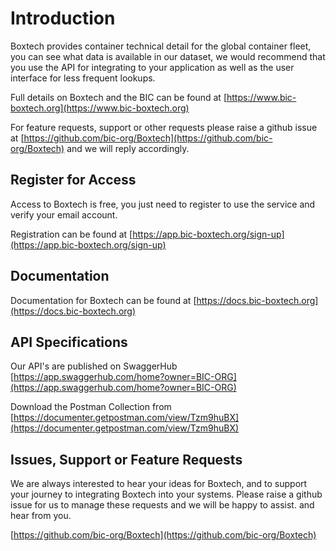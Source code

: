 # Introduction

Boxtech provides container technical detail for the global container fleet, you can see what data is available in our dataset, we would recommend that you use the API for integrating to your application as well as the user interface for less frequent lookups.

Full details on Boxtech and the BIC can be found at [https://www.bic-boxtech.org](https://www.bic-boxtech.org)

For feature requests, support or other requests please raise a github issue at [https://github.com/bic-org/Boxtech](https://github.com/bic-org/Boxtech) and we will reply accordingly.

## Register for Access

Access to Boxtech is free, you just need to register to use the service and verify your email account.

Registration can be found at [https://app.bic-boxtech.org/sign-up](https://app.bic-boxtech.org/sign-up)

## Documentation

Documentation for Boxtech can be found at [https://docs.bic-boxtech.org](https://docs.bic-boxtech.org)

## API Specifications

Our API's are published on SwaggerHub [https://app.swaggerhub.com/home?owner=BIC-ORG](https://app.swaggerhub.com/home?owner=BIC-ORG)

Download the Postman Collection from [https://documenter.getpostman.com/view/Tzm9huBX](https://documenter.getpostman.com/view/Tzm9huBX)

## Issues, Support or Feature Requests

We are always interested to hear your ideas for Boxtech, and to support your journey to integrating Boxtech into your systems. Please raise a github issue for us to manage these requests and we will be happy to assist. and hear from you.

[https://github.com/bic-org/Boxtech](https://github.com/bic-org/Boxtech)

